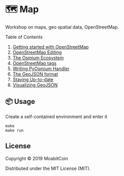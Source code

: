 # 🗺️ Map

Workshop on maps, geo spatial data, OpenStreetMap.

Table of Contents

1. [Getting started with OpenStreetMap](./01/README.md)
2. [OpenStreetMap Editing](./02/README.md)
3. [The Osmium Ecosystem](./03/README.md)
4. [OpenStreetMap tags](./04/README.md)
5. [Writing PyOsmium Handler](./05/README.md)
6. [The GeoJSON format](./06/README.md)
7. [Staying Up-to-date](./07/README.md)
8. [Visualizing GeoJSON](./08/README.md)


## 📦 Usage

Create a self-contained environment and enter it

    make
    make run


## License

Copyright © 2019 MoabitCoin

Distributed under the MIT License (MIT).
